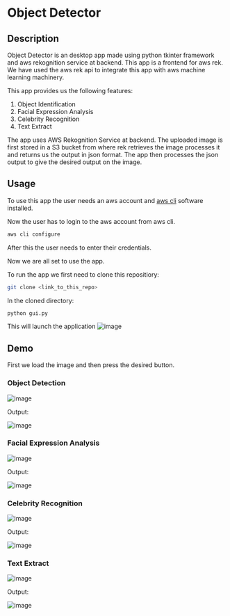 # Object Detector

## Description
Object Detector is an desktop app made using python tkinter framework and aws rekognition service at backend. This app is a frontend for aws rek. We have used the aws rek api to
integrate this app with aws machine learning machinery. 

This app provides us the following features:
1. Object Identification
2. Facial Expression Analysis
3. Celebrity Recognition
4. Text Extract

The app uses AWS Rekognition Service at backend. The uploaded image is first stored in a S3 bucket from where rek retrieves the image processes it and returns us the output in json format. The app then processes the json output to give the desired output on the image. 

## Usage
To use this app the user needs an aws account and [aws cli](https://docs.aws.amazon.com/cli/latest/userguide/install-cliv2.html) software installed. 

Now the user has to login to the aws account from aws cli.
```bash
aws cli configure
```
After this the user needs to enter their credentials. 

Now we are all set to use the app.

To run the app we first need to clone this repositiory:
```bash
git clone <link_to_this_repo>
```
In the cloned directory:
```bash
python gui.py
```

This will launch the application 
![image](https://user-images.githubusercontent.com/59885389/116109267-41126680-a6d2-11eb-8d0d-fc88ebe65132.png)

## Demo
First we load the image and then press the desired button.
### Object Detection 
![image](https://user-images.githubusercontent.com/59885389/116110621-7ff4ec00-a6d3-11eb-8316-100094ca0d59.png)

Output:

![image](https://user-images.githubusercontent.com/59885389/116110999-d82bee00-a6d3-11eb-83f3-784094af4a51.png)


### Facial Expression Analysis
![image](https://user-images.githubusercontent.com/59885389/116111329-2b9e3c00-a6d4-11eb-9897-c332d4f7eeae.png)

Output:

![image](https://user-images.githubusercontent.com/59885389/116111435-453f8380-a6d4-11eb-98bb-01598e6fc85d.png)

### Celebrity Recognition
![image](https://user-images.githubusercontent.com/59885389/116111580-6a33f680-a6d4-11eb-9582-1c4189e3b8b3.png)

Output:

![image](https://user-images.githubusercontent.com/59885389/116111705-8899f200-a6d4-11eb-9533-e4b15d70cec3.png)

### Text Extract
![image](https://user-images.githubusercontent.com/59885389/116112003-c860d980-a6d4-11eb-9973-ac0954cb6f81.png)

Output:

![image](https://user-images.githubusercontent.com/59885389/116112066-d7e02280-a6d4-11eb-936d-d48b0bfb6a9b.png)





